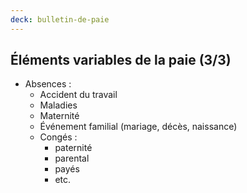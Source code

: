 ```yaml
---
deck: bulletin-de-paie
---
```


## Éléments variables de la paie (3/3)

* Absences :
  * Accident du travail
  * Maladies
  * Maternité
  * Événement familial <span class="info">(mariage, décès, naissance)</span>
  * Congés :
    * paternité
    * parental
    * payés
    * etc.
